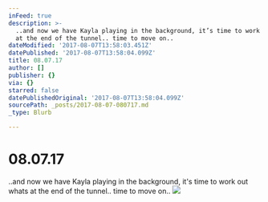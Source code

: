 ```yaml
---
inFeed: true
description: >-
  ..and now we have Kayla playing in the background, it’s time to work out whats
  at the end of the tunnel.. time to move on.. 
dateModified: '2017-08-07T13:58:03.451Z'
datePublished: '2017-08-07T13:58:04.099Z'
title: 08.07.17
author: []
publisher: {}
via: {}
starred: false
datePublishedOriginal: '2017-08-07T13:58:04.099Z'
sourcePath: _posts/2017-08-07-080717.md
_type: Blurb

---
```

# 08.07.17

..and now we have Kayla playing in the background, it's time to work out whats at the end of the tunnel.. time to move on.. ![](https://the-grid-user-content.s3-us-west-2.amazonaws.com/f90b9edb-6e53-41e3-aa58-8a198f7c7634.jpg)